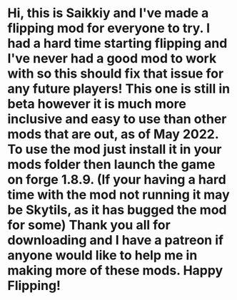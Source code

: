 # Hi, this is Saikkiy and I've made a flipping mod for everyone to try. I had a hard time starting flipping and I've never had a good mod to work with so this should fix that issue for any future players! This one is still in beta however it is much more inclusive and easy to use than other mods that are out, as of May 2022. To use the mod just install it in your mods folder then launch the game on forge 1.8.9. (If your having a hard time with the mod not running it may be Skytils, as it has bugged the mod for some) Thank you all for downloading and I have a patreon if anyone would like to help me in making more of these mods. Happy Flipping!
